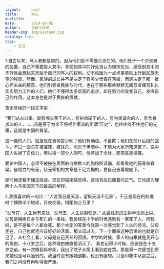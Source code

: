 ```yaml
---
layout:     post
title:      杂记
subtitle:   
date:       2019-08-05
author:     无敌小呆呆
header-img: img/Eastend.jpg
catalog: true
tags:
    - 生活
---
```




1.自古以来，骂人者都是爽的。因为他们是不需要负责任的。他们处于一个旁观者的位置，自己不需要投入其中，享受到其中的好处自认为理所应当，感受到其中的不好就会想起来天赋于自己的骂人的权利。动不动因为一点点事情就上升到民族无望的程度。然而，民族的成长并不是决定于有多少愤青在骂娘，而是决定于那一批心怀未来的精英，他们引领者民族与时代。也在于那些那些默默无闻忍者痛骂扎扎实实努力工作的人们，他们不懂得太多崇高的追求，却在努力的改变自己，发挥自己的作用，这本身也是对于民族的贡献。

鲁迅曾经的一段文字讲：

“我们从古以来，就有埋头苦干的人，有拼命硬干的人，有为民请命的人，有舍身求法的人，……虽是等于为帝王将相作家谱的所谓“正史”，也往往掩不住他们的光耀，这就是中国的脊梁。

这一类的人们，就是现在也何尝少呢？他们有确信，不自欺；他们在前仆后继的战斗，不过一面总在被摧残，被抹杀，消灭于黑暗中，不能为大家所知道罢了。说中国人失掉了自信力，用以指一部分人则可，倘若加于全体，那简直是诬蔑。

要论中国人，必须不被搽在表面的自欺欺人的脂粉所诓骗，却看看他的筋骨和脊梁。自信力的有无，状元宰相的文章是不足为据的，要自己去看地底下。
”

那时候还看不懂这段话。现在却越来越觉得，这话背后包藏着的正气。它也成为理解个人与家国天下的最高的解释。

2.我很喜欢的一句诗：“人言落日是天涯，望极天涯不见家”。不正是现在的处境吗？横跨半个地球，日夜交错，相距何止万里？

“父母在，人生尚有来处，父母去，人生只剩归途。” 从最残忍的生物学法则上讲，父母是隔绝自身与死亡的一条线。我曾经在小学的时候遇到有一家死了人，问我妈，是不是每个人都会死。那个肯定的答案令我第一次感觉到了人生的悲凉。父母还在，自己也就还应该好好的活着，那父母过去，下一个面临这种恐惧的也就是自己了。从社会上看，父母是自己责任的回馈。中学的时候，家人的自豪就是我开心的缘由，十八岁之后，这种理由被直接消灭了。 我也记得小时候，应该是在十五岁之前，有一次跟我妈吵架，我出了院子从窗上看到她在哭。那是第一次感觉到原来她也是可以脆弱的。我当时没有跟她道歉，也没有服软。只是印象中从那之后，我们之间没有再吵得很严重。
